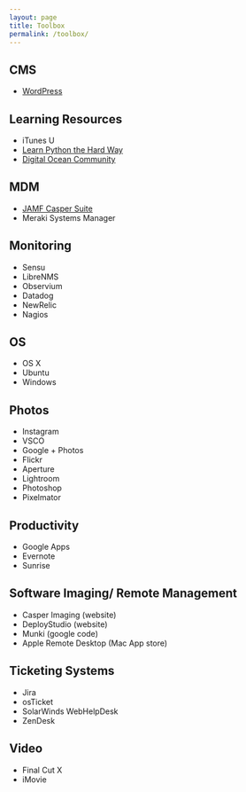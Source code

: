 ```yaml
---
layout: page
title: Toolbox
permalink: /toolbox/
---
```


## CMS
* [WordPress](https://wordpress.org)

## Learning Resources
* iTunes U
* [Learn Python the Hard Way](http://learnpythonthehardway.org/book/)
* [Digital Ocean Community](https://www.digitalocean.com/community/)

## MDM
* [JAMF Casper Suite](http://www.jamfsoftware.com/products/casper-suite/)
* Meraki Systems Manager

## Monitoring
* Sensu
* LibreNMS
* Observium
* Datadog
* NewRelic
* Nagios

## OS
* OS X
* Ubuntu
* Windows

## Photos
* Instagram
* VSCO
* Google + Photos
* Flickr
* Aperture
* Lightroom
* Photoshop
* Pixelmator

## Productivity
* Google Apps
* Evernote
* Sunrise

## Software Imaging/ Remote Management
* Casper Imaging (website)
* DeployStudio (website)
* Munki (google code)
* Apple Remote Desktop (Mac App store)

## Ticketing Systems
* Jira
* osTicket
* SolarWinds WebHelpDesk
* ZenDesk

## Video
* Final Cut X
* iMovie